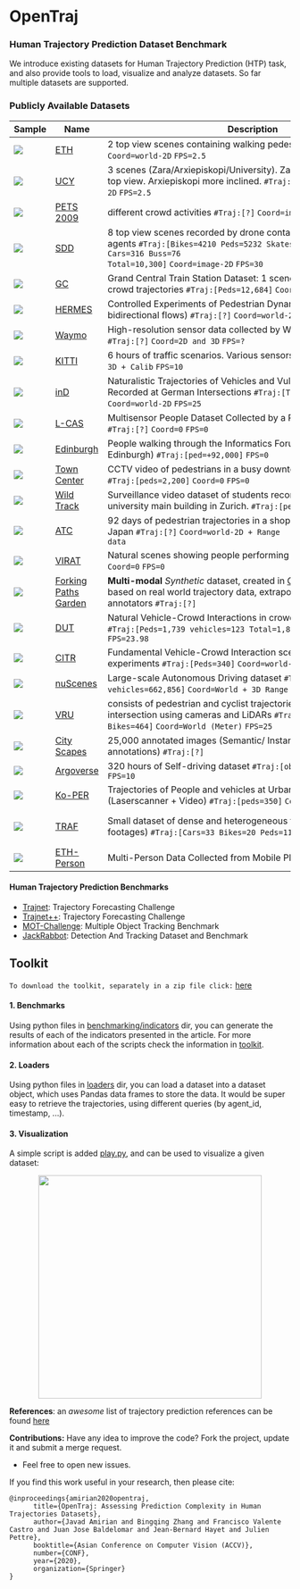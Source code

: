 # OpenTraj
### Human Trajectory Prediction Dataset Benchmark
We introduce existing datasets for Human Trajectory Prediction (HTP) task, and also provide tools to load, visualize and analyze datasets. So far multiple datasets are supported.

### Publicly Available Datasets

<!--begin(table_main)-->
| Sample | Name | &nbsp;&nbsp;&nbsp;&nbsp;&nbsp;&nbsp;&nbsp;&nbsp;&nbsp;&nbsp;&nbsp;&nbsp;&nbsp;&nbsp;&nbsp;&nbsp;&nbsp;&nbsp;&nbsp;&nbsp;&nbsp;&nbsp;&nbsp;&nbsp;&nbsp;&nbsp;&nbsp;&nbsp;&nbsp;&nbsp;&nbsp;&nbsp;&nbsp;&nbsp;&nbsp;&nbsp;&nbsp;&nbsp;&nbsp;&nbsp;&nbsp;&nbsp;&nbsp;&nbsp;&nbsp;&nbsp;&nbsp;&nbsp;&nbsp;&nbsp;Description&nbsp;&nbsp;&nbsp;&nbsp;&nbsp;&nbsp;&nbsp;&nbsp;&nbsp;&nbsp;&nbsp;&nbsp;&nbsp;&nbsp;&nbsp;&nbsp;&nbsp;&nbsp;&nbsp;&nbsp;&nbsp;&nbsp;&nbsp;&nbsp;&nbsp;&nbsp;&nbsp;&nbsp;&nbsp;&nbsp;&nbsp;&nbsp;&nbsp;&nbsp;&nbsp;&nbsp;&nbsp;&nbsp;&nbsp;&nbsp;&nbsp;&nbsp;&nbsp;&nbsp;&nbsp;&nbsp;&nbsp;&nbsp;&nbsp;&nbsp; | Ref | 
|----|----|----|----|
| ![](datasets/ETH/seq_eth/reference.png) | [ETH](datasets/ETH) | 2 top view scenes containing walking pedestrians <code>#Traj:[Peds=750]</code> <code>Coord=world-2D</code> <code>FPS=2.5</code> | [website](http://www.vision.ee.ethz.ch/en/datasets/) [paper](https://ethz.ch/content/dam/ethz/special-interest/baug/igp/photogrammetry-remote-sensing-dam/documents/pdf/pellegrini09iccv.pdf) | 
| ![](datasets/UCY/zara01/reference.png) | [UCY](datasets/UCY) | 3 scenes (Zara/Arxiepiskopi/University). Zara and University close to top view. Arxiepiskopi more inclined. <code>#Traj:[Peds=786]</code> <code>Coord=world-2D</code> <code>FPS=2.5</code> | [website](https://graphics.cs.ucy.ac.cy/research/downloads/crowd-data) [paper](https://onlinelibrary.wiley.com/doi/full/10.1111/j.1467-8659.2007.01089.x) | 
| ![](datasets/PETS-2009/reference.jpg) | [PETS 2009](datasets/PETS-2009) | different crowd activities <code>#Traj:[?]</code> <code>Coord=image-2D</code> <code>FPS=7</code> | [website](http://www.cvg.reading.ac.uk/PETS2009/data.html) [paper](https://projet.liris.cnrs.fr/imagine/pub/proceedings/AVSS-2010/data/4264a143.pdf) | 
| ![](datasets/SDD/coupa/video3/reference.jpg) | [SDD](datasets/SDD) | 8 top view scenes recorded by drone contains various types of agents <code>#Traj:[Bikes=4210 Peds=5232 Skates=292 Carts=174 Cars=316 Buss=76 Total=10,300]</code> <code>Coord=image-2D</code> <code>FPS=30</code> | [website](http://cvgl.stanford.edu/projects/uav_data) [paper](http://svl.stanford.edu/assets/papers/ECCV16social.pdf) [dropbox](https://www.dropbox.com/s/v9jvt4ln7t42m6m/StanfordDroneDataset.zip) | 
| ![](datasets/GC/reference.jpg) | [GC](datasets/GC) | Grand Central Train Station Dataset: 1 scene of 33:20 minutes of crowd trajectories <code>#Traj:[Peds=12,684]</code> <code>Coord=image-2D</code> <code>FPS=25</code> | [dropbox](https://www.dropbox.com/s/7y90xsxq0l0yv8d/cvpr2015_pedestrianWalkingPathDataset.rar) [paper](http://openaccess.thecvf.com/content_cvpr_2015/html/Yi_Understanding_Pedestrian_Behaviors_2015_CVPR_paper.html) | 
| ![](datasets/HERMES/reference.png) | [HERMES](datasets/HERMES) | Controlled Experiments of Pedestrian Dynamics (Unidirectional and bidirectional flows) <code>#Traj:[?]</code> <code>Coord=world-2D</code> <code>FPS=16</code> | [website](https://www.fz-juelich.de/ias/ias-7/EN/AboutUs/Projects/Hermes/_node.html) [data](https://www.fz-juelich.de/ias/ias-7/EN/Research/Pedestrian_Dynamics-Empiricism/_node.html) | 
| ![](datasets/Waymo/reference.jpg) | [Waymo](datasets/Waymo) | High-resolution sensor data collected by Waymo self-driving cars <code>#Traj:[?]</code> <code>Coord=2D and 3D</code> <code>FPS=?</code> | [website](https://waymo.com/open/) [github](https://github.com/waymo-research/waymo-open-dataset) | 
| ![](datasets/KITTI/reference.jpg) | [KITTI](datasets/KITTI) | 6 hours of traffic scenarios. Various sensors <code>#Traj:[?]</code> <code>Coord=image-3D + Calib</code> <code>FPS=10</code> |  [website](http://www.cvlibs.net/datasets/kitti/) | 
| ![](datasets/InD/reference.png) | [inD](datasets/InD) | Naturalistic Trajectories of Vehicles and Vulnerable Road Users Recorded at German Intersections <code>#Traj:[Total=11,500]</code> <code>Coord=world-2D</code> <code>FPS=25</code> | [website](https://www.ind-dataset.com/) [paper](https://arxiv.org/pdf/1911.07602.pdf) | 
| ![](datasets/L-CAS/reference.png) | [L-CAS](datasets/L-CAS) | Multisensor People Dataset Collected by a Pioneer 3-AT robot <code>#Traj:[?]</code> <code>Coord=0</code> <code>FPS=0</code> | [website](https://lcas.lincoln.ac.uk/wp/research/data-sets-software/l-cas-multisensor-people-dataset/) | 
| ![](datasets/Edinburgh/reference.jpg) | [Edinburgh](datasets/Edinburgh) | People walking through the Informatics Forum (University of Edinburgh) <code>#Traj:[ped=+92,000]</code> <code>FPS=0</code> | [website](http://homepages.inf.ed.ac.uk/rbf/FORUMTRACKING/) | 
| ![](datasets/Town-Center/reference.jpg) | [Town Center](datasets/Town-Center) | CCTV video of pedestrians in a busy downtown area in Oxford <code>#Traj:[peds=2,200]</code> <code>Coord=0</code> <code>FPS=0</code> | [website](https://megapixels.cc/datasets/oxford_town_centre/) | 
| ![](datasets/Wild-Track/reference.jpg) | [Wild Track](datasets/Wild-Track) | Surveillance video dataset of students recorded outside the ETH university main building in Zurich. <code>#Traj:[peds=1,200]</code> | [website](https://megapixels.cc/wildtrack/) | 
| ![](datasets/ATC/reference.png) | [ATC](datasets/ATC) | 92 days of pedestrian trajectories in a shopping center in Osaka, Japan <code>#Traj:[?]</code> <code>Coord=world-2D + Range data</code> | [website](https://irc.atr.jp/crest2010_HRI/ATC_dataset) | 
| ![](datasets/VIRAT/reference.png) | [VIRAT](datasets/VIRAT) | Natural scenes showing people performing normal actions <code>#Traj:[?]</code> <code>Coord=0</code> <code>FPS=0</code> | [website](http://viratdata.org/) | 
| ![](datasets/Forking-Paths-Garden/reference.png) | [Forking Paths Garden](datasets/Forking-Paths-Garden) | **Multi-modal** _Synthetic_ dataset, created in [CARLA](https://carla.org) (3D simulator) based on real world trajectory data, extrapolated by human annotators <code>#Traj:[?]</code> | [website](https://next.cs.cmu.edu/multiverse/index.html) [github](https://github.com/JunweiLiang/Multiverse) [paper](https://arxiv.org/abs/1912.06445) | 
| ![](datasets/DUT/reference.png) | [DUT](datasets/DUT) | Natural Vehicle-Crowd Interactions in crowded university campus <code>#Traj:[Peds=1,739 vehicles=123 Total=1,862]</code> <code>Coord=world-2D</code> <code>FPS=23.98</code> | [github](https://github.com/dongfang-steven-yang/vci-dataset-dut) [paper](https://arxiv.org/pdf/1902.00487.pdf) | 
| ![](datasets/CITR/reference.png) | [CITR](datasets/CITR) | Fundamental Vehicle-Crowd Interaction scenarios in controlled experiments <code>#Traj:[Peds=340]</code> <code>Coord=world-2D</code> <code>FPS=29.97</code> | [github](https://github.com/dongfang-steven-yang/vci-dataset-dut) [paper](https://arxiv.org/pdf/1902.00487.pdf) | 
| ![](datasets/NuScenes/reference.png) | [nuScenes](datasets/NuScenes) | Large-scale Autonomous Driving dataset <code>#Traj:[peds=222,164 vehicles=662,856]</code> <code>Coord=World + 3D Range Data</code> <code>FPS=2</code> | [website](www.nuscences.org) | 
| ![](datasets/VRU/reference.png) | [VRU](datasets/VRU) | consists of pedestrian and cyclist trajectories, recorded at an urban intersection using cameras and LiDARs <code>#Traj:[peds=1068 Bikes=464]</code> <code>Coord=World (Meter)</code> <code>FPS=25</code> | [website](https://www.th-ab.de/ueber-uns/organisation/labor/kooperative-automatisierte-verkehrssysteme/trajectory-dataset) | 
| ![](datasets/City-Scapes/reference.png) | [City Scapes](datasets/City-Scapes) | 25,000 annotated images (Semantic/ Instance-wise/ Dense pixel annotations) <code>#Traj:[?]</code> | [website](https://www.cityscapes-dataset.com/dataset-overview/) | 
| ![](datasets/Argoverse/reference.jpg) | [Argoverse](datasets/Argoverse) | 320 hours of Self-driving dataset <code>#Traj:[objects=11,052]</code> <code>Coord=3D</code> <code>FPS=10</code> | [website](https://www.argoverse.org) | 
| ![](datasets/Ko-PER/reference.png) | [Ko-PER](datasets/Ko-PER) | Trajectories of People and vehicles at Urban Intersections (Laserscanner + Video) <code>#Traj:[peds=350]</code> <code>Coord=world-2D</code> | [paper](https://www.uni-ulm.de/fileadmin/website_uni_ulm/iui.inst.110/Bilder/Forschung/Datensaetze/20141010_DatasetDocumentation.pdf) | 
| ![](datasets/TRAF/reference.png) | [TRAF](datasets/TRAF) | Small dataset of dense and heterogeneous traffic videos in India (22 footages) <code>#Traj:[Cars=33 Bikes=20 Peds=11]</code> <code>Coord=image-2D</code> <code>FPS=10</code> | [website](https://gamma.umd.edu/researchdirections/autonomousdriving/trafdataset/) [gDrive](https://drive.google.com/drive/folders/1zKaeboslkqoLdTJbRMyQ0Y9JL3007LRr) [paper](https://arxiv.org/pdf/1812.04767.pdf) | 
| ![](datasets/ETH-Person/reference.png) | [ETH-Person](datasets/ETH-Person) | Multi-Person Data Collected from Mobile Platforms | [website](https://data.vision.ee.ethz.ch/cvl/aess/) | 

<!--end(table_main)-->

<!--
#### Other Trajectory Datasets
- [NGSim](https://catalog.data.gov/dataset/next-generation-simulation-ngsim-vehicle-trajectories)
- [Daimler](http://www.gavrila.net/Datasets/Daimler_Pedestrian_Benchmark_D/daimler_pedestrian_benchmark_d.html)
- [Cyclist](No Link)
- [highD](No Link)
-->

#### Human Trajectory Prediction Benchmarks
- [Trajnet](http://trajnet.stanford.edu/): Trajectory Forecasting Challenge
- [Trajnet++](https://www.aicrowd.com/challenges/trajnet-a-trajectory-forecasting-challenge): Trajectory Forecasting Challenge
- [MOT-Challenge](https://motchallenge.net): Multiple Object Tracking Benchmark
- [JackRabbot](https://jrdb.stanford.edu/): Detection And Tracking Dataset and Benchmark

## Toolkit
`To download the toolkit, separately in a zip file click:` [here](https://downgit.github.io/#/home?url=https://github.com/amiryanj/OpenTraj/tree/master/toolkit)


#### 1. Benchmarks
Using python files in [benchmarking/indicators](toolkit/benchmarking/indicators) dir, you can generate the results of each of the indicators presented in the article. For more information about each of the scripts check the information in [toolkit](toolkit).

#### 2. Loaders
Using python files in [loaders](toolkit/loaders) dir, you can load a dataset into a dataset object, which uses Pandas data frames to store the data. It would be super easy to retrieve the trajectories, using different queries (by agent_id, timestamp, ...).

#### 3. Visualization
A simple script is added [play.py](opentraj/toolkit/ui/play.py), and can be used to visualize a given dataset:

<p align='center'>
  <img src='docs/figs/fig-opentraj-ui.gif' width='400px'\>
</p>


<!--
## Metrics
**1. ADE** (T<sub>obs</sub>, T<sub>pred</sub>):
Average Displacement Error (ADE), also called Mean Euclidean Distance (MED), measures the averages Euclidean distances between points of the predicted trajectory and the ground truth that have the same temporal distance from their respective start points. The function arguemnts are:
- T<sub>obs</sub> : observation period
- T<sub>pred</sub> : prediction period
<br/>
**2. FDE** (T<sub>obs</sub>, T<sub>pred</sub>):
Final Displacement Error (FDE) measures the distance between final predicted position and the ground truth position at the corresponding time point. The function arguemnts are:
- T<sub>obs</sub> : observation period
- T<sub>pred</sub> : prediction period
<br/>
## State-of-the-art Trajectory Prediction Algorithms
\* The numbers are derived from papers.
- [ ] setup benchmarking 
- [ ] update top 20 papers
-->
<!--
#### 1. ETH Dataset
-->

<!--begin(table_ETH)-->

<!--end(table_ETH)-->

<!--
`TBC`
-->


<!--
#### (A) Main References:
- Who are you with and Where are you going? (Social Force), Yamaguchi et al. CVPR 2011. [paper]()
- Social LSTM: Human trajectory prediction in crowded spaces, Alahi et al. CVPR 2016. [paepr]()
- Learning social etiquette: Human trajectory understanding in crowded scenes, Robicquet et al. ECCV 2016. [paper](https://infoscience.epfl.ch/record/230262/files/ECCV16social.pdf) 
- Social GAN: Socially Acceptable Trajectories with Generative Adversarial Networks, Gupta et al. CVPR 2018. [paper]()
- Social Ways: Learning Multi-Modal Distributions of Pedestrian Trajectories with GANs, Amirian et al. CVPR 2019. [paper](), [code]()
-->
**References**: an *awesome* list of trajectory prediction references can be found [here](https://github.com/jiachenli94/Awesome-Interaction-aware-Trajectory-Prediction)
<!--
- Desire: Distant future prediction in dynamic scenes with interacting agents, Lee et al. CVPR 2017. [paper](http://openaccess.thecvf.com/content_cvpr_2017/papers/Lee_DESIRE_Distant_Future_CVPR_2017_paper.pdf)
- Sophie: An attentive gan for predicting paths compliant to social and physical constraints, Sadeghian et al. CVPR 2019. [paper](https://arxiv.org/pdf/1806.01482.pdf)
- [MATF (Multi-Agent Tensor Fusion)](http://openaccess.thecvf.com/content_CVPR_2019/papers/Zhao_Multi-Agent_Tensor_Fusion_for_Contextual_Trajectory_Prediction_CVPR_2019_paper.pdf)
- [Best of Many](http://openaccess.thecvf.com/content_cvpr_2018/papers/Bhattacharyya_Accurate_and_Diverse_CVPR_2018_paper.pdf)
-->

<!--
#### (B) Surveys:
&ast; ordered by time
- A Survey on Path Prediction Techniques for Vulnerable Road Users: From Traditional to Deep-Learning Approaches, ITSC 2019. [paper](https://ieeexplore.ieee.org/abstract/document/8917053)
- Human Motion Trajectory Prediction: A Survey, IJRR 2019 [arxiv](https://arxiv.org/abs/1905.06113)
- Autonomous vehicles that interact with pedestrians: A survey of theory and practice, ITS 2019. [arxiv](https://arxiv.org/abs/1805.11773)
- A literature review on the prediction of pedestrian behavior in urban scenarios, ITSC 2018. [paper](https://ieeexplore.ieee.org/abstract/document/8569415)
- Survey on Vision-Based Path Prediction, DAPI 2018. [arxiv](https://arxiv.org/abs/1811.00233)
- Trajectory data mining: an overview, TIST 2015. [paper](https://www.microsoft.com/en-us/research/wp-content/uploads/2015/09/TrajectoryDataMining-tist-yuzheng.pdf)
- A survey on motion prediction and risk assessment for intelligent vehicles, ROBOMECH 2014. [paper](https://core.ac.uk/download/pdf/81530180.pdf)
-->

<!--
**Collaboration:** Are you interested in collaboration on OpenTraj? Send an email to [me](mailto:amiryan.j@gmail.com?subject=OpenTraj) titled *OpenTraj*.
-->
**Contributions:** Have any idea to improve the code? Fork the project, update it and submit a merge request. 
- Feel free to open new issues.

If you find this work useful in your research, then please cite:
```
@inproceedings{amirian2020opentraj,
      title={OpenTraj: Assessing Prediction Complexity in Human Trajectories Datasets}, 
      author={Javad Amirian and Bingqing Zhang and Francisco Valente Castro and Juan Jose Baldelomar and Jean-Bernard Hayet and Julien Pettre},
      booktitle={Asian Conference on Computer Vision (ACCV)},
      number={CONF},      
      year={2020},
      organization={Springer}
}
```
